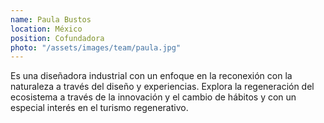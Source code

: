 ```yaml
---
name: Paula Bustos
location: México
position: Cofundadora
photo: "/assets/images/team/paula.jpg"
---
```

Es una diseñadora industrial con un enfoque en la reconexión con la naturaleza a través del diseño y experiencias. Explora la regeneración del ecosistema a través de la innovación y el cambio de hábitos y con un especial interés en el turismo regenerativo.